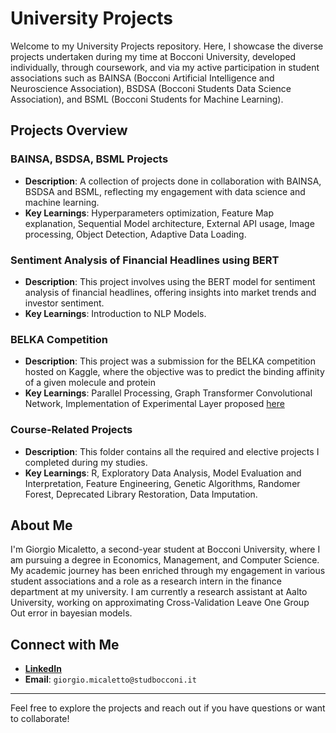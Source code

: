 # University Projects

Welcome to my University Projects repository. Here, I showcase the diverse projects undertaken during my time at Bocconi University, developed individually, through coursework, and via my active participation in student associations such as BAINSA (Bocconi Artificial Intelligence and Neuroscience Association), BSDSA (Bocconi Students Data Science Association), and BSML (Bocconi Students for Machine Learning).

## Projects Overview

### BAINSA, BSDSA, BSML Projects
- **Description**: A collection of projects done in collaboration with BAINSA, BSDSA and BSML, reflecting my engagement with data science and machine learning.
- **Key Learnings**: Hyperparameters optimization, Feature Map explanation, Sequential Model architecture, External API usage, Image processing, Object Detection, Adaptive Data Loading.

### Sentiment Analysis of Financial Headlines using BERT
- **Description**: This project involves using the BERT model for sentiment analysis of financial headlines, offering insights into market trends and investor sentiment.
-  **Key Learnings**: Introduction to NLP Models.

### BELKA Competition
- **Description**: This project was a submission for the BELKA competition hosted on Kaggle, where the objective was to predict the binding affinity of a given molecule and protein
- **Key Learnings**: Parallel Processing, Graph Transformer Convolutional Network, Implementation of Experimental Layer proposed [here](https://arxiv.org/abs/1610.04325)

### Course-Related Projects
- **Description**: This folder contains all the required and elective projects I completed during my studies.
- **Key Learnings**: R, Exploratory Data Analysis, Model Evaluation and Interpretation, Feature Engineering, Genetic Algorithms, Randomer Forest, Deprecated Library Restoration, Data Imputation.

## About Me
I'm Giorgio Micaletto, a second-year student at Bocconi University, where I am pursuing a degree in Economics, Management, and Computer Science. My academic journey has been enriched through my engagement in various student associations and a role as a research intern in the finance department at my university. I am currently a research assistant at Aalto University, working on approximating Cross-Validation Leave One Group Out error in bayesian models.

## Connect with Me

- [**LinkedIn**](linkedin.com/in/giorgio-micaletto/)
- **Email**: `giorgio.micaletto@studbocconi.it`

---

Feel free to explore the projects and reach out if you have questions or want to collaborate!

